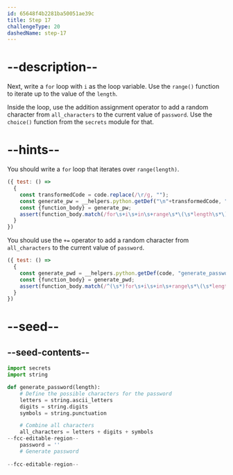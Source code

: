 ```yaml
---
id: 65648f4b2281ba50051ae39c
title: Step 17
challengeType: 20
dashedName: step-17
---
```


# --description--

Next, write a `for` loop with `i` as the loop variable. Use the `range()` function to iterate up to the value of the `length`.

Inside the loop, use the addition assignment operator to add a random character from `all_characters` to the current value of `password`. Use the `choice()` function from the `secrets` module for that.

# --hints--

You should write a `for` loop that iterates over `range(length)`.

```js
({ test: () =>
  {
    const transformedCode = code.replace(/\r/g, "");
    const generate_pw = __helpers.python.getDef("\n"+transformedCode, "generate_password");
    const {function_body} = generate_pw;    
    assert(function_body.match(/for\s+i\s+in\s+range\s*\(\s*length\s*\)\s*:/));
  }
})
```

You should use the `+=` operator to add a random character from `all_characters` to the current value of `password`.

```js
({ test: () =>
  {
    const generate_pwd = __helpers.python.getDef(code, "generate_password");
    const {function_body} = generate_pwd;    
    assert(function_body.match(/^(\s*)for\s+i\s+in\s+range\s*\(\s*length\s*\)\s*:\s*^\1\1password\s*\+=\s*secrets\.choice\s*\(\s*all_characters\s*\)/m));
  }
})
```

# --seed--

## --seed-contents--

```py
import secrets
import string

def generate_password(length):
    # Define the possible characters for the password
    letters = string.ascii_letters
    digits = string.digits
    symbols = string.punctuation

    # Combine all characters
    all_characters = letters + digits + symbols
--fcc-editable-region--    
    password = ''
    # Generate password
    
--fcc-editable-region--
```
